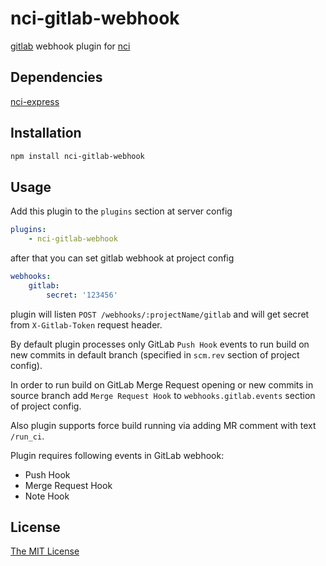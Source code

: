 # nci-gitlab-webhook

[gitlab](https://gitlab.com) webhook plugin for [nci](https://github.com/node-ci/nci)

## Dependencies

[nci-express](https://github.com/node-ci/nci-express)

## Installation

```sh
npm install nci-gitlab-webhook
```

## Usage

Add this plugin to the `plugins` section at server config

```yml
plugins:
    - nci-gitlab-webhook
```

after that you can set gitlab webhook at project config

```yml
webhooks:
    gitlab:
        secret: '123456'
```

plugin will listen `POST /webhooks/:projectName/gitlab` and will get secret
from ```X-Gitlab-Token``` request header.

By default plugin processes only GitLab `Push Hook` events to run build
on new commits in default branch (specified in `scm.rev` section of project
config).

In order to run build on GitLab Merge Request opening or new commits in
source branch add `Merge Request Hook` to `webhooks.gitlab.events` section
of project config.

Also plugin supports force build running via adding MR comment with text
`/run_ci`.

Plugin requires following events in GitLab webhook:

- Push Hook
- Merge Request Hook
- Note Hook

## License

[The MIT License](https://raw.githubusercontent.com/node-ci/nci-gitlab-webhook/master/LICENSE)
